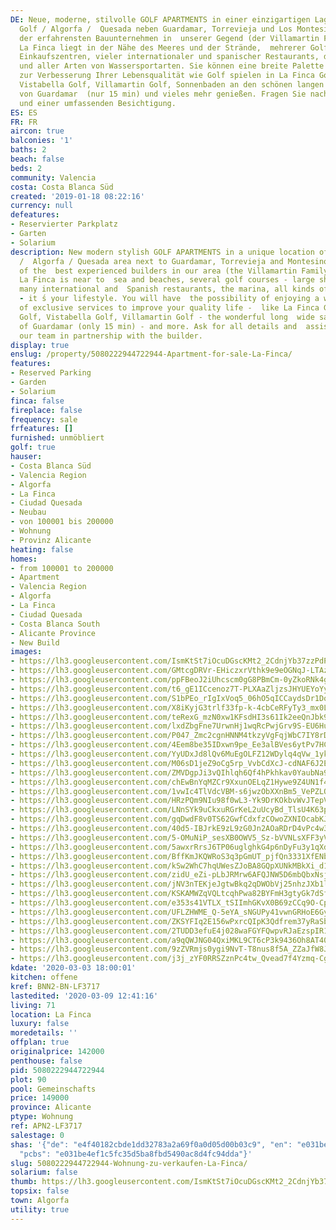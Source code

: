```yaml
---
DE: Neue, moderne, stilvolle GOLF APARTMENTS in einer einzigartigen Lage in La Finca
  Golf / Algorfa /  Quesada neben Guardamar, Torrevieja und Los Montesinos, eines
  der erfahrensten Bauunternehmen in  unserer Gegend (der Villamartin Family Builder).
  La Finca liegt in der Nähe des Meeres und der Strände,  mehrerer Golfplätze, großer
  Einkaufszentren, vieler internationaler und spanischer Restaurants, des  Yachthafens
  und aller Arten von Wassersportarten. Sie können eine breite Palette von exklusiven  Dienstleistungen
  zur Verbesserung Ihrer Lebensqualität wie Golf spielen in La Finca Golf, La Marquesa  Golf,
  Vistabella Golf, Villamartin Golf, Sonnenbaden an den schönen langen Sandstränden
  von Guardamar  (nur 15 min) und vieles mehr genießen. Fragen Sie nach allen Details
  und einer umfassenden Besichtigung.
ES: ES
FR: FR
aircon: true
balconies: '1'
baths: 2
beach: false
beds: 2
community: Valencia
costa: Costa Blanca Süd
created: '2019-01-18 08:22:16'
currency: null
defeatures:
- Reservierter Parkplatz
- Garten
- Solarium
description: New modern stylish GOLF APARTMENTS in a unique location of La Finca Golf
  /  Algorfa / Quesada area next to Guardamar, Torrevieja and Montesinos from one
  of the  best experienced builders in our area (the Villamartin Family Builder).
  La Finca is near to  sea and beaches, several golf courses - large shopping centres,
  many international and  Spanish restaurants, the marina, all kinds of water sports
  - it ́s your lifestyle. You will have  the possibility of enjoying a wide range
  of exclusive services to improve your quality life -  like La Finca Golf, La Marquesa
  Golf, Vistabella Golf, Villamartin Golf - the wonderful long  wide sandy beaches
  of Guardamar (only 15 min) - and more. Ask for all details and  assistance from
  our team in partnership with the builder.
display: true
enslug: /property/5080222944722944-Apartment-for-sale-La-Finca/
features:
- Reserved Parking
- Garden
- Solarium
finca: false
fireplace: false
frequency: sale
frfeatures: []
furnished: unmöbliert
golf: true
hauser:
- Costa Blanca Süd
- Valencia Region
- Algorfa
- La Finca
- Ciudad Quesada
- Neubau
- von 100001 bis 200000
- Wohnung
- Provinz Alicante
heating: false
homes:
- from 100001 to 200000
- Apartment
- Valencia Region
- Algorfa
- La Finca
- Ciudad Quesada
- Costa Blanca South
- Alicante Province
- New Build
images:
- https://lh3.googleusercontent.com/IsmKtSt7iOcuDGscKMt2_2CdnjYb37zzPdP568oc5Gr0_74_wZY6EH3Y2GSZqh3p-eHWNRREW2akteNp9CI=w640-rj-e30-l100
- https://lh3.googleusercontent.com/GMtcgDRVr-EHiczxrVthk9e9eOGNqJ-LTAzxH8aIyTKf8H5GhzoYLnnFkM19mzLHnpeQPYOOyFfWwOS6TGA=w640-rj-e30-l100
- https://lh3.googleusercontent.com/ppFBeoJ2iUhcscm0gG8PBmCm-0yZkoRNk4gTMHpDmfAT6oOVK2BESvQvLaiQM-tTCWH9uDd8gMfVNuxivzQ=w640-rj-e30-l100
- https://lh3.googleusercontent.com/t6_gE1ICcenoz7T-PLXAaZljzsJHYUEYoYy2M_ySV-7R_-tfvDoq94-vnHEZAvxdnTzJ0j5OCFv6kQnMs2t9=w640-rj-e30-l100
- https://lh3.googleusercontent.com/S1bPEo_rIgIxVoq5_06hO5qICCaydsDr1Do6ce4z7kuw_-As9LQFUG2kM0ZuWFOPb-U9yO-8cMUIawCWOFg=w640-rj-e30-l100
- https://lh3.googleusercontent.com/X8iKyjG3trlf33fp-k-4cbCeRFyTy3_mx0Lzf9cTPmi9UqwXPRsVtrxtD4-wz25h2VXIZ2JkmLaglaMFrL51=w640-rj-e30-l100
- https://lh3.googleusercontent.com/teRexG_mzN0xw1KFsdHI3s61Ik2eeQnJbk9_1SMhxWPBYZBC4NTXKHueytJht5xCpNmllsiQqS9m74E7kWRC=w640-rj-e30-l100
- https://lh3.googleusercontent.com/lxdZbgFne7UrwnHj1wqRcPwjGrv9S-EU6HuCW6ipYHRitPIAngnDfRT9GKkohAnDHEHFJ-_T9A10zGKUnQYr=w640-rj-e30-l100
- https://lh3.googleusercontent.com/P047_Zmc2cgnHNNM4tkzyVgFqjWbC7IY8rDZq_ipoG9h0Ea9bEDD56pLF5LD2b25T6cjXOnQViiJhpEVt1A=w640-rj-e30-l100
- https://lh3.googleusercontent.com/4Eem8be35IDxwn9pe_Ee3alBVes6ytPv7HCHk__9J9ha6W1_AnvUx1cTCTcqz8iPWl4XEqlXfv1eyZ0ouyCd3A=w640-rj-e30-l100
- https://lh3.googleusercontent.com/YyUDxJd8lQv6MuEgOLFZ12WDylq4qVw_1ykj45eCpQWnQ8GeyOf9x5oh0FJhD4bxJU6UWgVKT29FhH3oYyT0Vw=w640-rj-e30-l100
- https://lh3.googleusercontent.com/M06sD1jeZ9oCg5rp_VvbCdXcJ-cdNAF6J2E4rjYSsbBcwsQ_-MTaNavK-roz8IgKyahq3xGWupGGx_x4_-_L=w640-rj-e30-l100
- https://lh3.googleusercontent.com/ZMVDgpJi3vQIhlqh6Qf4hPkhkav0YaubNa9Kp15vraDSaBwQ8BisoF4YGStjKdZOr90KXw6cREzauMYDXQc=w640-rj-e30-l100
- https://lh3.googleusercontent.com/chEwBnYqMZCr9XxunOELqZ1Hywe9Z4UN1f4MlbWjjv8qWoDfovBXOZG-69zlxTu4vFNAcGMxZR5cnQat3LE=w640-rj-e30-l100
- https://lh3.googleusercontent.com/1vwIc4TlVdcVBM-s6jwzObXXnBm5_VePZLOKmQCC_qvRotSe3NSGGIZNVFpsPAwVeDygvu_8iMb7mCzfgJY=w640-rj-e30-l100
- https://lh3.googleusercontent.com/HRzPQm9NIu98f0wL3-Yk9DrKOkbvWvJTepVODF2q3kN0FvDozqdzPatSj8L-mb47xVSdBQhgvNGosRMGL5gY=w640-rj-e30-l100
- https://lh3.googleusercontent.com/LNnSYk9uCkxuRGrKeL2uUcyBd_TlsU4K63pYuhQDr-wRsoBz4aluAxH3VomBrpM7yEAA4x9UqSxmFcNrLwYc=w640-rj-e30-l100
- https://lh3.googleusercontent.com/gqDwdF8v0TS62GwfCdxfzCOwoZXNIOcabKJH_XuAqUudp5GDQ1FagMtH51fDS_LXVd9sBoaIsJyWdYggGD4TFw=w640-rj-e30-l100
- https://lh3.googleusercontent.com/40d5-IBJrkE9zL9zG0Jn2AOaRDrD4vPc4w3NaA09AkV-NL1D4krBqXOsi6p_VxSl2tOmjeBf4Evh_92-QeE=w640-rj-e30-l100
- https://lh3.googleusercontent.com/5-OMuNiP_sesXB0OWV5_Sz-bVVNLsXFF3yVZpUkKZN8azO7M_yxRb-BIt1ey1vy7oZBf8CXpRJIbh3yo4UPD=w640-rj-e30-l100
- https://lh3.googleusercontent.com/5awxrRrsJ6TP06uglghkG4p6nDyFu3y1qXdKkX1XnHa9fzABTPLWehBft8MUxrwS_8-gKh2HgCl7xnJyLQve=w640-rj-e30-l100
- https://lh3.googleusercontent.com/BffKmJKQWRoS3q3pGmUT_pjfQn3331XfENbzWEIoTFbUIt4extGGKdaUmY8zv6CDAVxj5PHOFhZFrkqPVT0=w640-rj-e30-l100
- https://lh3.googleusercontent.com/kSw2WhC7hqUWesZJoBA8GQpXUNkMBkXi_d13x5gG0d2-9onfx1e0WYPfWCyubCfWqJhBHk3YbxLvnaA-lLHd=w640-rj-e30-l100
- https://lh3.googleusercontent.com/zidU_eZi-pLbJRMrw6AFQJNW5D6mbQbxNsjHtVp1T670JacuqHMgBN6h8mECZBJSKZ_i0Oh_JcuZ5lj7otxAHQ=w640-rj-e30-l100
- https://lh3.googleusercontent.com/jNV3nTEKjeJgtwBkq2qDWObVj25nhzJXb1lMsCesd33ESO_59mJfFNJfLdX2useidKVNTVVfXz7LpjR2jw-M=w640-rj-e30-l100
- https://lh3.googleusercontent.com/KSKAMWZqVQLtcqhPwa82BYFmH3gtyGk7dSf1Kt25P99IGrWQEFDL7RgHJ8DrrPM3djAbnSxmYG1839RPU5vW=w640-rj-e30-l100
- https://lh3.googleusercontent.com/e353s41VTLX_tSIImhGKvX0B69zCCq9O-Cps0jTeMooVXFXi59-GpEQjeRXBGsUIfcgb_rTE5nnFzwWXT3HkUQ=w640-rj-e30-l100
- https://lh3.googleusercontent.com/UFLZHWME_Q-5eYA_sNGUPy41vwnGRHoE6GyIUwk3J02U7nrhe3wObgnSKH1A4lK7U20ued-IG7_x19mxG50x=w640-rj-e30-l100
- https://lh3.googleusercontent.com/ZKSYFIq2E156wPxrcQIpK3Qdfrem37yRaSbgi7EvAV5R0mS_nB3JbgaG31XVsnHqAOIclvMiO7VMpaKMwi0z=w640-rj-e30-l100
- https://lh3.googleusercontent.com/2TUDD3efuE4j028waFGYFQwpvRJaEzspIR1GIr-SBY-cSwwF7l8c7b8eb6lzIRrZQg5R22O9n1sNbKk7m_4=w640-rj-e30-l100
- https://lh3.googleusercontent.com/a9qQWJNG04QxiMKL9CT6cP3k9436Oh8AT40gF5-j8k1ntjw4bl-CYxqWw1TFe1hh-Q1bie9vXSwlfs5TS8GQ=w640-rj-e30-l100
- https://lh3.googleusercontent.com/9zZVRmjs0ygi9NvT-T8nus8f5A_ZZaJfW8JKMFVHHKXsZeYk-6YMTnD2Hlu0dg9yA59gMCoZgANwqo60UHv2=w640-rj-e30-l100
- https://lh3.googleusercontent.com/j3j_zYF0RRSZznPc4tw_Qvead7f4Yzmq-CgTnQwSLxlR2bfRneDX5znkUoV408N6Sh4RIL-D-R--Xx1aGQz_=w640-rj-e30-l100
kdate: '2020-03-03 18:00:01'
kitchen: offene
kref: BNN2-BN-LF3717
lastedited: '2020-03-09 12:41:16'
living: 71
location: La Finca
luxury: false
moredetails: ''
offplan: true
originalprice: 142000
penthouse: false
pid: 5080222944722944
plot: 90
pool: Gemeinschafts
price: 149000
province: Alicante
ptype: Wohnung
ref: APN2-LF3717
salestage: 0
shas: '{"de": "e4f40182cbde1dd32783a2a69f0a0d05d00b03c9", "en": "e031be4ef1c5fc35d5ba8fbd5490ac8d4fc94dda",
  "pcbs": "e031be4ef1c5fc35d5ba8fbd5490ac8d4fc94dda"}'
slug: 5080222944722944-Wohnung-zu-verkaufen-La-Finca/
solarium: false
thumb: https://lh3.googleusercontent.com/IsmKtSt7iOcuDGscKMt2_2CdnjYb37zzPdP568oc5Gr0_74_wZY6EH3Y2GSZqh3p-eHWNRREW2akteNp9CI=w400-h240-n-rj-e30-l100
topsix: false
town: Algorfa
utility: true
---
```

